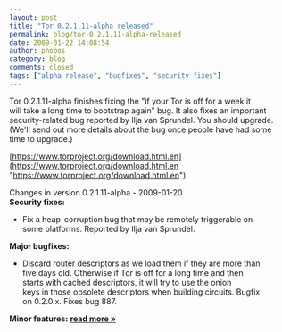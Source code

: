 ```yaml
---
layout: post
title: "Tor 0.2.1.11-alpha released"
permalink: blog/tor-0.2.1.11-alpha-released
date: 2009-01-22 14:08:54
author: phobos
category: blog
comments: closed
tags: ["alpha release", "bugfixes", "security fixes"]
---
```


Tor 0.2.1.11-alpha finishes fixing the "if your Tor is off for a week it  
 will take a long time to bootstrap again" bug. It also fixes an important  
 security-related bug reported by Ilja van Sprundel. You should upgrade.  
 (We'll send out more details about the bug once people have had some  
 time to upgrade.)

[https://www.torproject.org/download.html.en](https://www.torproject.org/download.html.en "https://www.torproject.org/download.html.en")

Changes in version 0.2.1.11-alpha - 2009-01-20  
 **Security fixes:**

-   Fix a heap-corruption bug that may be remotely triggerable on  
     some platforms. Reported by Ilja van Sprundel.

**Major bugfixes:**

-   Discard router descriptors as we load them if they are more than  
     five days old. Otherwise if Tor is off for a long time and then  
     starts with cached descriptors, it will try to use the onion  
     keys in those obsolete descriptors when building circuits. Bugfix  
     on 0.2.0.x. Fixes bug 887.

**Minor features:** [**read more »**](https://blog.torproject.org/blog/tor-0.2.1.11-alpha-released)
